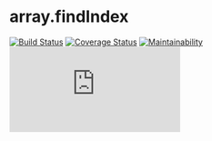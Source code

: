 # array.findIndex
[![Build Status](https://travis-ci.org/vovkabelov/array.findIndex.svg?branch=master)](https://travis-ci.org/vovkabelov/array.findIndex)
[![Coverage Status](https://coveralls.io/repos/github/vovkabelov/array.findIndex/badge.svg?branch=master&service=github)](https://coveralls.io/github/vovkabelov/array.findIndex?branch=master)
[![Maintainability](https://api.codeclimate.com/v1/badges/5850f186343160e5f42c/maintainability)](https://codeclimate.com/github/vovkabelov/array.findIndex/maintainability)
[![Size](https://badges.herokuapp.com/size/github/vovkabelov/array.findIndex/master/src/array-find-index-polyfill.js?gzip=true)](https://raw.githubusercontent.com/vovkabelov/array.findIndex/master/dist/array-find-index-polyfill.min.js)